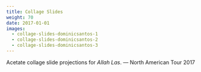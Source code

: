 ```yaml
---
title: Collage Slides
weight: 70
date: 2017-01-01
images:
  - collage-slides-dominicsantos-1
  - collage-slides-dominicsantos-2
  - collage-slides-dominicsantos-3
---
```

Acetate collage slide projections for _Allah Las_. — North American Tour 2017
